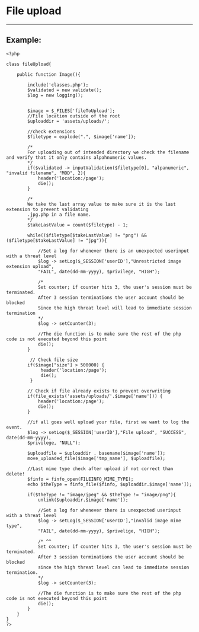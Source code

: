 # File upload
-------

## Example:


	<?php

	class fileUpload{
		
		public function Image(){

			include('classes.php');
			$validated = new validate();
			$log = new logging();


			$image = $_FILES['fileToUpload'];
			//File location outside of the root
			$uploaddir = 'assets/uploads/';

			//check extensions
			$filetype = explode(".", $image['name']);

			/*
			For uploading out of intended directory we check the filename and verify that it only contains alpahnumeric values.
			*/
			if($validated -> inputValidation($filetype[0], "alpanumeric", "invalid filename", "MOD", 2){
				header('location:/page');
				die();
			}

			/*
			We take the last array value to make sure it is the last extension to prevent validating
			.jpg.php in a file name.
			*/
			$takeLastValue = count($filetype) - 1;

			while(($filetype[$takeLastValue] != "png") && ($filetype[$takeLastValue] != "jpg")){

				//Set a log for whenever there is an unexpected userinput with a threat level
				$log -> setLog($_SESSION['userID'],"Unrestricted image extension upload",
				"FAIL", date(dd-mm-yyyy), $privilege, "HIGH");

				/*
				Set counter; if counter hits 3, the user's session must be terminated.
				After 3 session terminations the user account should be blocked
				Since the high threat level will lead to immediate session termination
				*/
				$log -> setCounter(3);

				//The die function is to make sure the rest of the php code is not executed beyond this point
				die();
			}

			 // Check file size
			if($image["size"] > 500000) {
				 header('location:/page');
				 die();
			 }

			// Check if file already exists to prevent overwriting
			if(file_exists('assets/uploads/'.$image['name'])) {
				header('location:/page');
				die();
			}  

			//if all goes well upload your file, first we want to log the event.
			$log -> setLog($_SESSION['userID'],"File upload", "SUCCESS", date(dd-mm-yyyy),
			$privilege, "NULL");

			$uploadfile = $uploaddir . basename($image['name']);
			move_uploaded_file($image['tmp_name'], $uploadfile);

			//Last mime type check after upload if not correct than delete!
			$finfo = finfo_open(FILEINFO_MIME_TYPE);
			echo $theType = finfo_file($finfo, $uploaddir.$image['name']);

			if($theType != "image/jpeg" && $theType != "image/png"){    
				unlink($uploaddir.$image['name']);

				//Set a log for whenever there is unexpected userinput with a threat level
				$log -> setLog($_SESSION['userID'],"invalid image mime type",
				"FAIL", date(dd-mm-yyyy), $privelige, "HIGH");

				/* ^^
				Set counter; if counter hits 3, the user's session must be terminated.
				After 3 session terminations the user account should be blocked
				since the high threat level can lead to immediate session termination.
				*/
				$log -> setCounter(3);

				//The die function is to make sure the rest of the php code is not executed beyond this point
				die();              
			}
		}
	}
	?>
